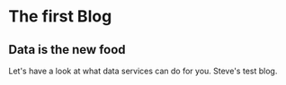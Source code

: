 # The first Blog
## Data is the new food

Let's have a look at what data services can do for you.
Steve's test blog.
